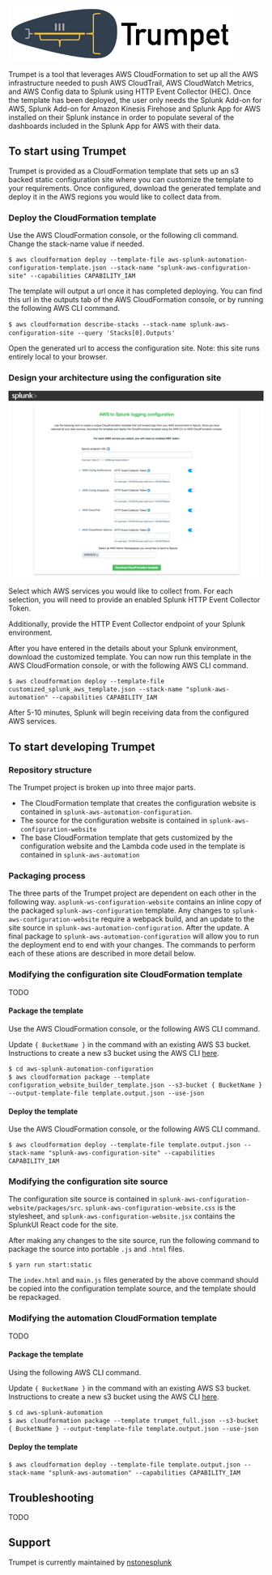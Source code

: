 <img src="README-static-assets/trumpet_logo.png" width="450">

Trumpet is a tool that leverages AWS CloudFormation to set up all the AWS infrastructure needed to push AWS CloudTrail, AWS CloudWatch Metrics, and AWS Config data to Splunk using HTTP Event Collector (HEC). Once the template has been deployed, the user only needs the Splunk Add-on for AWS, Splunk Add-on for Amazon Kinesis Firehose and Splunk App for AWS installed on their Splunk instance in order to populate several of the dashboards included in the Splunk App for AWS with their data.

## To start using Trumpet
Trumpet is provided as a CloudFormation template that sets up an s3 backed static configuration site where you can customize the template to your requirements. Once configured, download the generated template and deploy it in the AWS regions you would like to collect data from.

### Deploy the CloudFormation template

Use the AWS CloudFormation console, or the following cli command. Change the stack-name value if needed.

```
$ aws cloudformation deploy --template-file aws-splunk-automation-configuration-template.json --stack-name "splunk-aws-configuration-site" --capabilities CAPABILITY_IAM
```

The template will output a url once it has completed deploying. You can find this url in the outputs tab of the AWS CloudFormation console, or by running the following AWS CLI command.

`$ aws cloudformation describe-stacks --stack-name splunk-aws-configuration-site --query 'Stacks[0].Outputs'`

Open the generated url to access the configuration site. Note: this site runs entirely local to your browser.

### Design your architecture using the configuration site

<img src="README-static-assets/config_img.png">

Select which AWS services you would like to collect from. For each selection, you will need to provide an enabled Splunk HTTP Event Collector Token. 

Additionally, provide the HTTP Event Collector endpoint of your Splunk environment.

After you have entered in the details about your Splunk environment, download the customized template. You can now run this template in the AWS CloudFormation console, or with the following AWS CLI command.

```
$ aws cloudformation deploy --template-file customized_splunk_aws_template.json --stack-name "splunk-aws-automation" --capabilities CAPABILITY_IAM
```

After 5-10 minutes, Splunk will begin receiving data from the configured AWS services.

## To start developing Trumpet
### Repository structure
The Trumpet project is broken up into three major parts. 
* The CloudFormation template that creates the configuration website is contained in `splunk-aws-automation-configuration`.  
* The source for the configuration website is contained in `splunk-aws-configuration-website`
* The base CloudFormation template that gets customized by the configuration website and the Lambda code used in the template is contained in `splunk-aws-automation`

### Packaging process
The three parts of the Trumpet project are dependent on each other in the following way. `asplunk-ws-configuration-website` contains an inline copy of the packaged `splunk-aws-configuration` template. Any changes to `splunk-aws-configuration-website` require a webpack build, and an update to the site source in `splunk-aws-automation-configuration`. After the update. A final package to `splunk-aws-automation-configuration` will allow you to run the deployment end to end with your changes. The commands to perform each of these ations are described in more detail below.

### Modifying the configuration site CloudFormation template
TODO
#### Package the template

Use the AWS CloudFormation console, or the following AWS CLI command. 

Update `{ BucketName }` in the command with an existing AWS S3 bucket. Instructions to create a new s3 bucket using the AWS CLI [here](https://docs.aws.amazon.com/cli/latest/userguide/using-s3-commands.html).
```
$ cd aws-splunk-automation-configuration
$ aws cloudformation package --template configuration_website_builder_template.json --s3-bucket { BucketName } --output-template-file template.output.json --use-json
```
#### Deploy the template

Use the AWS CloudFormation console, or the following AWS CLI command. 
```
$ aws cloudformation deploy --template-file template.output.json --stack-name "splunk-aws-configuration-site" --capabilities CAPABILITY_IAM
```

### Modifying the configuration site source
The configuration site source is contained in `splunk-aws-configuration-website/packages/src`. `splunk-aws-configuration-website.css` is the stylesheet, and `splunk-aws-configuration-website.jsx` contains the SplunkUI React code for the site.

After making any changes to the site source, run the following command to package the source into portable `.js` and `.html` files.
```
$ yarn run start:static
```
The `index.html` and `main.js` files generated by the above command should be copied into the configuration template source, and the template should be repackaged. 

### Modifying the automation CloudFormation template
TODO

#### Package the template

Using the following AWS CLI command. 

Update `{ BucketName }` in the command with an existing AWS S3 bucket. Instructions to create a new s3 bucket using the AWS CLI [here](https://docs.aws.amazon.com/cli/latest/userguide/using-s3-commands.html).
```
$ cd aws-splunk-automation
$ aws cloudformation package --template trumpet_full.json --s3-bucket { BucketName } --output-template-file template.output.json --use-json
```
#### Deploy the template
```
$ aws cloudformation deploy --template-file template.output.json --stack-name "splunk-aws-automation" --capabilities CAPABILITY_IAM
```

## Troubleshooting
TODO

## Support

Trumpet is currently maintained by [nstonesplunk](https://github.com/nstonesplunk)
